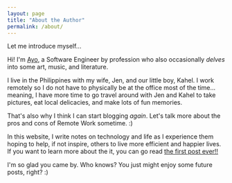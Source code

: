 ```yaml
---
layout: page
title: "About the Author"
permalink: /about/
---
```


Let me introduce myself...

Hi! I'm [Ayo](http://ayoayco.com), a Software Engineer by profession who also occasionally *delves* into some art, music, and literature.

I live in the Philippines with my wife, Jen, and our little boy, Kahel. I work remotely so I do not have to physically be at the office most of the time... meaning, I have more time to go travel around with Jen and Kahel to take pictures, eat local delicacies, and make lots of fun memories.

That's also why I think I can start blogging *again*. Let's talk more about the pros and cons of Remote Work sometime. :)

In this website, I write notes on technology and life as I experience them hoping to help, if not inspire, others to live more efficient and happier lives. If you want to learn more about the it, you can go read [the first post ever!!](/hello-world/)

I'm so glad you came by. Who knows? You just might enjoy some future posts, right? :)

